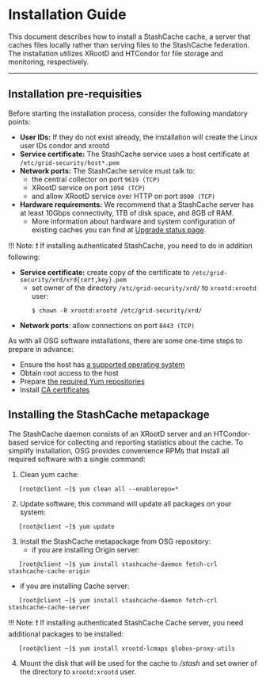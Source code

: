 # Installation Guide

This document describes how to install a StashCache cache, a server that caches files locally rather than serving files to the StashCache federation. The installation utilizes XRootD and HTCondor for file storage and monitoring, respectively.

---

## Installation pre-requisities

Before starting the installation process, consider the following mandatory points:

* __User IDs:__ If they do not exist already, the installation will create the Linux user IDs condor and xrootd
* __Service certificate:__ The StashCache service uses a host certificate at `/etc/grid-security/host*.pem`
* __Network ports:__ The StashCache service must talk to:
   * the central collector on port `9619 (TCP)` 
   * XRootD service on port `1094 (TCP)`
   * and allow XRootD service over HTTP on port `8000 (TCP)`
* __Hardware requirements:__ We recommend that a StashCache server has at least 10Gbps connectivity, 1TB of disk space, and 8GB of RAM. 
   * More information about hardware and system configuration of existing caches you can find at [Upgrade status page](../ops/upgrades.md).

!!! Note:
:heavy_exclamation_mark: If installing authenticated StashCache, you need to do in addition following:
* __Service certificate:__ create copy of the certificate to `/etc/grid-security/xrd/xrd{cert,key}.pem`
   * set owner of the directory `/etc/grid-security/xrd/` to `xrootd:xrootd` user:
      ```
      $ chown -R xrootd:xrootd /etc/grid-security/xrd/
      ```
* __Network ports__: allow connections on port `8443 (TCP)` 

As with all OSG software installations, there are some one-time steps to prepare in advance:

* Ensure the host has [a supported operating system](https://twiki.grid.iu.edu/bin/view/Documentation/Release3/SupportedOperatingSystems)
* Obtain root access to the host
* Prepare [the required Yum repositories](https://twiki.grid.iu.edu/bin/view/Documentation/Release3/YumRepositories)
* Install [CA certificates](https://twiki.grid.iu.edu/bin/view/Documentation/Release3/InstallCertAuth)

## Installing the StashCache metapackage

The StashCache daemon consists of an XRootD server and an HTCondor-based service for collecting and reporting statistics about the cache. To simplify installation, OSG provides convenience RPMs that install all required software with a single command:

1. Clean yum cache:
```
   [root@client ~]$ yum clean all --enablerepo=*
```

2. Update software, this command will update all packages on your system:
```
   [root@client ~]$ yum update
```

3. Install the StashCache metapackage from OSG repository:
   * if you are installing Origin server:
```
   [root@client ~]$ yum install stashcache-daemon fetch-crl stashcache-cache-origin
```

   * if you are installing Cache server:
```
   [root@client ~]$ yum install stashcache-daemon fetch-crl stashcache-cache-server
```

!!! Note: 
:heavy_exclamation_mark: If installing authenticated StashCache Cache server, you need additional packages to be installed:
```
   [root@client ~]$ yum install xrootd-lcmaps globus-proxy-utils
```

4. Mount the disk that will be used for the cache to */stash* and set owner of the directory to `xrootd:xrootd` user.
